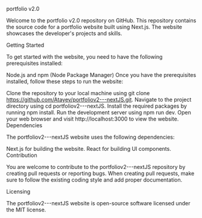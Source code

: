 portfolio v2.0

Welcome to the portfolio v2.0 repository on GitHub. This repository contains the source code for a portfolio website built using Next.js. The website showcases the developer's projects and skills.

Getting Started

To get started with the website, you need to have the following prerequisites installed:

Node.js and npm (Node Package Manager)
Once you have the prerequisites installed, follow these steps to run the website:

Clone the repository to your local machine using git clone https://github.com/Atayev/portfoliov2---nextJS.git.
Navigate to the project directory using cd portfoliov2---nextJS.
Install the required packages by running npm install.
Run the development server using npm run dev.
Open your web browser and visit http://localhost:3000 to view the website.
Dependencies

The portfoliov2---nextJS website uses the following dependencies:

Next.js for building the website.
React for building UI components.
Contribution

You are welcome to contribute to the portfoliov2---nextJS repository by creating pull requests or reporting bugs. When creating pull requests, make sure to follow the existing coding style and add proper documentation.

Licensing

The portfoliov2---nextJS website is open-source software licensed under the MIT license.
